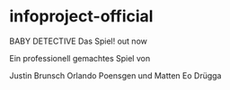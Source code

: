 # infoproject-official

BABY DETECTIVE
Das Spiel!
out now

Ein professionell gemachtes Spiel
von

Justin Brunsch
Orlando Poensgen
und
Matten Eo Drügga
